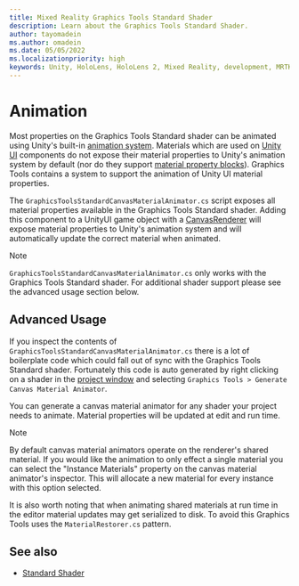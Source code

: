 ```yaml
---
title: Mixed Reality Graphics Tools Standard Shader
description: Learn about the Graphics Tools Standard Shader.
author: tayomadein
ms.author: omadein
ms.date: 05/05/2022
ms.localizationpriority: high
keywords: Unity, HoloLens, HoloLens 2, Mixed Reality, development, MRTK, Graphics Tools, MRGT, MR Graphics Tools, Standard Shader, Animation
---
```


# Animation

Most properties on the Graphics Tools Standard shader can be animated using Unity's built-in [animation system](https://docs.unity3d.com/Manual/AnimationOverview.html). Materials which are used on [Unity UI](https://docs.unity3d.com/ScriptReference/CanvasRenderer.html) components do not expose their material properties to Unity's animation system by default (nor do they support [material property blocks](https://docs.unity3d.com/ScriptReference/MaterialPropertyBlock.html)). Graphics Tools contains a system to support the animation of Unity UI material properties.

The `GraphicsToolsStandardCanvasMaterialAnimator.cs` script exposes all material properties available in the Graphics Tools Standard shader. Adding this component to a UnityUI game object with a [CanvasRenderer](https://docs.unity3d.com/ScriptReference/CanvasRenderer.html) will expose material properties to Unity's animation system and will automatically update the correct material when animated.

> [!NOTE]
> `GraphicsToolsStandardCanvasMaterialAnimator.cs` only works with the Graphics Tools Standard shader. For additional shader support please see the advanced usage section below.

## Advanced Usage

If you inspect the contents of `GraphicsToolsStandardCanvasMaterialAnimator.cs` there is a lot of boilerplate code which could fall out of sync with the Graphics Tools Standard shader. Fortunately this code is auto generated by right clicking on a shader in the [project window](https://docs.unity3d.com/Manual/ProjectView.html) and selecting `Graphics Tools > Generate Canvas Material Animator`.

You can generate a canvas material animator for any shader your project needs to animate. Material properties will be updated at edit and run time.

> [!NOTE]
> By default canvas material animators operate on the renderer's shared material. If you would like the animation to only effect a single material you can select the "Instance Materials" property on the canvas material animator's inspector. This will allocate a new material for every instance with this option selected.
> 
> It is also worth noting that when animating shared materials at run time in the editor material updates may get serialized to disk. To avoid this Graphics Tools uses the `MaterialRestorer.cs` pattern.

## See also

* [Standard Shader](standard-shader.md)
